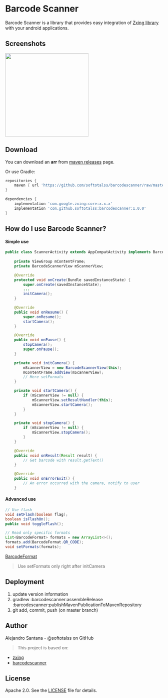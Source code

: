 # Barcode Scanner

Barcode Scanner is a library that provides easy integration of [Zxing library](https://github.com/zxing/zxing) with your android applications.

Screenshots
-------------------
<img src="https://raw.github.com/softotalss/barcodescanner/master/screenshots/scanner.png" width="266">

Download
-------------------
You can download an **arr** from [maven releases][3] page.

Or use Gradle:

```groovy
repositories {
    maven { url 'https://github.com/softotalss/barcodescanner/raw/master/maven-repository' }
}
```

```groovy
dependencies {
    implementation 'com.google.zxing:core:x.x.x'
    implementation 'com.github.softotalss:barcodescanner:1.0.0'
}
```

How do I use Barcode Scanner?
-------------------
#### Simple use
```java
public class ScannerActivity extends AppCompatActivity implements BarcodeScannerView.ActivityCallback {
    
    private ViewGroup mContentFrame;
    private BarcodeScannerView mScannerView;

    @Override
    protected void onCreate(Bundle savedInstanceState) {
        super.onCreate(savedInstanceState);
        ...
        initCamera();
    }

    @Override
    public void onResume() {
        super.onResume();
        startCamera();
    }

    @Override
    public void onPause() {
        stopCamera();
        super.onPause();
    }    

    private void initCamera() {
        mScannerView = new BarcodeScannerView(this);
        mContentFrame.addView(mScannerView);
        // Here setFormats
    }

    private void startCamera() {
        if (mScannerView != null) {
            mScannerView.setResultHandler(this);
            mScannerView.startCamera();
        }
    }

    private void stopCamera() {
        if (mScannerView != null) {
            mScannerView.stopCamera();
        }
    }

    @Override
    public void onResult(Result result) {
        // Get barcode with result.getText()
    } 

    @Override
    public void onErrorExit() {
        // An error occurred with the camera, notify to user
    }
```

#### Advanced use
```java
// Use flash
void setFlash(boolean flag);
boolean isFlashOn();
public void toggleFlash();
```

```java
// Read only specific formats
List<BarcodeFormat> formats = new ArrayList<>();
formats.add(BarcodeFormat.QR_CODE);
void setFormats(formats);
```
[BarcodeFormat][2]
> Use setFormats only right after initCamera

Deployment
------
1. update version information
2. gradlew :barcodescanner:assembleRelease :barcodescanner:publishMavenPublicationToMavenRepository
3. git add, commit, push (on master branch)

Author
------
Alejandro Santana - @softotalss on GitHub

> This project is based on:
 - [zxing](https://github.com/zxing/zxing)
 - [barcodescanner](https://github.com/dm77/barcodescanner)

License
-------
Apache 2.0. See the [LICENSE][4] file for details.

[2]: https://github.com/zxing/zxing/blob/master/core/src/main/java/com/google/zxing/BarcodeFormat.java
[3]: https://github.com/softotalss/BarcodeScanner/tree/master/maven-repository/com/github/softotalss/barcodescanner
[4]: https://github.com/softotalss/BarcodeScanner/blob/master/LICENSE